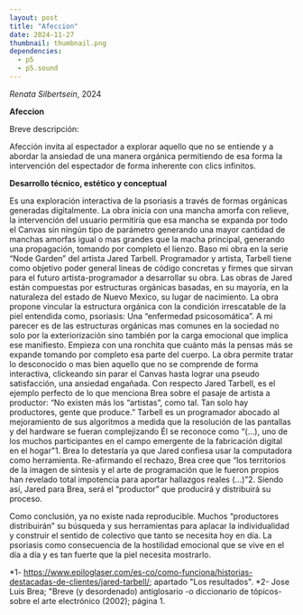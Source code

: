```yaml
---
layout: post
title: "Afeccion"
date: 2024-11-27
thumbnail: thumbnail.png
dependencies:
  - p5
  - p5.sound
---
```


<div id="div-sketch">
  <script type="text/javascript" src="sketch.js"></script>
</div>


_Renata Silbertsein_, 2024

**Afeccion**

Breve descripción:

Afección invita al espectador a explorar aquello que no se entiende y a abordar la ansiedad de una manera orgánica permitiendo de esa forma la intervención del espectador de forma inherente con clics infinitos.

**Desarrollo técnico, estético y conceptual**

Es una exploración interactiva de la psoriasis a través de formas orgánicas generadas digitalmente. La obra inicia con una mancha amorfa con relieve, la intervención del usuario permitiría que esa mancha se expanda por todo el Canvas sin ningún tipo de parámetro generando una mayor cantidad de manchas amorfas igual o mas grandes que la macha principal, generando una propagación, tomando por completo el lienzo.
Baso mi obra en la serie “Node Garden” del artista Jared Tarbell. Programador y artista, Tarbell tiene como objetivo poder general lineas de código concretas y firmes que sirvan para el futuro artista-programador a desarrollar su obra.
Las obras de Jared están compuestas por estructuras orgánicas basadas, en su mayoría, en la naturaleza del estado de Nuevo Mexico, su lugar de nacimiento.
La obra propone vincular la estructura orgánica con la condición irrescatable de la piel entendida como, psoriasis: Una “enfermedad psicosomática”. A mi parecer es de las estructuras orgánicas mas comunes en la sociedad no solo por la exteriorización sino también por la carga emocional que implica ese manifiesto. Empieza con una ronchita que cuánto más la pensas más se expande tomando por completo esa parte del cuerpo.
La obra permite tratar lo desconocido o mas bien aquello que no se comprende de forma interactiva, clickeando sin parar el Canvas hasta lograr una pseudo satisfacción, una ansiedad engañada.
Con respecto Jared Tarbell, es el ejemplo perfecto de lo que menciona Brea sobre el pasaje de artista a productor: “No existen más los “artistas”, como tal. Tan solo hay productores, gente que produce.” Tarbell es un programador abocado al mejoramiento de sus algoritmos a medida que la resolución de las pantallas y del hardware se fueran complejizando
Él se reconoce como “(…), uno de los muchos participantes en el campo emergente de la fabricación digital en el hogar"1. Brea lo detestaría ya que Jared confiesa usar la computadora como herramienta. Re-afirmando el rechazo, Brea cree que “los territorios de la imagen de síntesis y el arte de programación que le fueron propios han revelado total impotencia para aportar hallazgos reales (…)”2. Siendo así, Jared para Brea, será el “productor” que producirá y distribuirá su proceso.

Como conclusión, ya no existe nada reproducible. Muchos “productores distribuirán” su búsqueda y sus herramientas para aplacar la individualidad y construir el sentido de colectivo que tanto se necesita hoy en día. La psoriasis como consecuencia de la hostilidad emocional que se vive en el día a día y es tan fuerte que la piel necesita mostrarlo.

*1- https://www.epiloglaser.com/es-co/como-funciona/historias-destacadas-de-clientes/jared-tarbell/; apartado "Los resultados".
*2- Jose Luis Brea;  "Breve (y desordenado) antiglosario -o diccionario de tópicos- sobre el arte electrónico (2002); página 1.